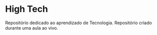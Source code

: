 # High Tech
 Repositório dedicado ao aprendizado de Tecnologia.
Repositório criado durante uma aula ao vivo.